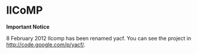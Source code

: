 # llCoMP #

**Important Notice**

8 February 2012
llcomp has been renamed yacf. You can see the project in http://code.google.com/p/yacf/.
